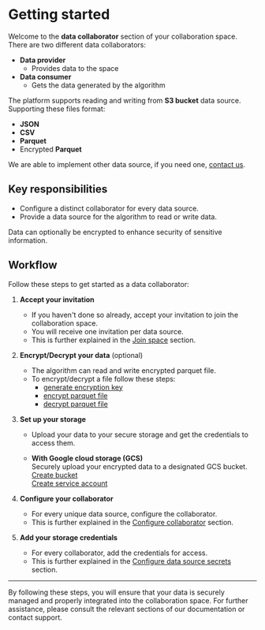 # Getting started

Welcome to the **data collaborator** section of your collaboration space.  
There are two different data collaborators:

- **Data provider**
  - Provides data to the space
- **Data consumer**
  - Gets the data generated by the algorithm

The platform supports reading and writing from **S3 bucket** data source.  
Supporting these files format:

- **JSON**
- **CSV**
- **Parquet**
- Encrypted **Parquet**

We are able to implement other data source, if you need one, [contact us](mailto:support@datavillage.ai).

## Key responsibilities

- Configure a distinct collaborator for every data source.
- Provide a data source for the algorithm to read or write data.

Data can optionally be encrypted to enhance security of sensitive information.

## Workflow

Follow these steps to get started as a data collaborator:

1. **Accept your invitation**

   - If you haven't done so already, accept your invitation to join the collaboration space.
   - You will receive one invitation per data source.
   - This is further explained in the [Join space](/docs/user-manual/data-collaborator/accept-invite) section.

2. **Encrypt/Decrypt your data** (optional)

   - The algorithm can read and write encrypted parquet file.
   - To encrypt/decrypt a file follow these steps:
     - [generate encryption key](/docs/user-manual/data-collaborator/encryption/create-encryption-key)
     - [encrypt parquet file](/docs/user-manual/data-collaborator/encryption/encrypt-parquet-file)
     - [decrypt parquet file](/docs/user-manual/data-collaborator/encryption/decrypt-parquet-file)

3. **Set up your storage**

   - Upload your data to your secure storage and get the credentials to access them.

   - **With Google cloud storage (GCS)**  
      Securely upload your encrypted data to a designated GCS bucket.  
      [Create bucket](/docs/user-manual/data-collaborator/google-cloud-storage/create-bucket)  
      [Create service account](/docs/user-manual/data-collaborator/google-cloud-storage/create-service-account)

4. **Configure your collaborator**

   - For every unique data source, configure the collaborator.
   - This is further explained in the [Configure collaborator](/docs/user-manual/data-collaborator/configure) section.

5. **Add your storage credentials**
   - For every collaborator, add the credentials for access.
   - This is further explained in the [Configure data source secrets](/docs/user-manual/data-collaborator/configure-secrets) section.

---

By following these steps, you will ensure that your data is securely managed and properly integrated into the collaboration space. For further assistance, please consult the relevant sections of our documentation or contact support.
